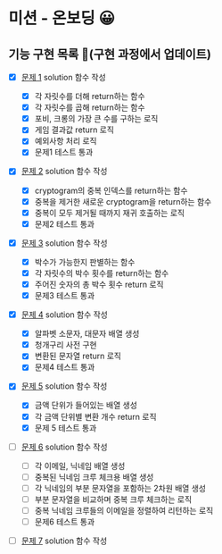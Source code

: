 # 미션 - 온보딩 😀

## 기능 구현 목록 🎯(구현 과정에서 업데이트)

- [x] [문제 1](docs/PROBLEM1.md) solution 함수 작성

  - [x] 각 자릿수를 더해 return하는 함수
  - [x] 각 자릿수를 곱해 return하는 함수
  - [x] 포비, 크롱의 가장 큰 수를 구하는 로직
  - [x] 게임 결과값 return 로직
  - [x] 예외사항 처리 로직
  - [x] 문제1 테스트 통과

- [x] [문제 2](docs/PROBLEM2.md) solution 함수 작성

  - [x] cryptogram의 중복 인덱스를 return하는 함수 
  - [x] 중복을 제거한 새로운 cryptogram을 return하는 함수 
  - [x] 중복이 모두 제거될 때까지 재귀 호출하는 로직
  - [x] 문제2 테스트 통과 

- [x] [문제 3](docs/PROBLEM3.md) solution 함수 작성

  - [x] 박수가 가능한지 판별하는 함수
  - [x] 각 자릿수의 박수 횟수를 return하는 함수
  - [x] 주어진 숫자의 총 박수 횟수 return 로직
  - [x] 문제3 테스트 통과

- [x] [문제 4](docs/PROBLEM4.md) solution 함수 작성

  - [x] 알파벳 소문자, 대문자 배열 생성
  - [x] 청개구리 사전 구현
  - [x] 변환된 문자열 return 로직
  - [x] 문제4 테스트 통과

- [x] [문제 5](docs/PROBLEM5.md) solution 함수 작성

  - [x] 금액 단위가 들어있는 배열 생성
  - [x] 각 금액 단위별 변환 개수 return 로직 
  - [x] 문제 5 테스트 통과

- [ ] [문제 6](docs/PROBLEM6.md) solution 함수 작성

  - [ ] 각 이메일, 닉네임 배열 생성 
  - [ ] 중복된 닉네임 크루 체크용 배열 생성
  - [ ] 각 닉네임의 부분 문자열을 포함하는 2차원 배열 생성
  - [ ] 부분 문자열을 비교하며 중복 크루 체크하는 로직
  - [ ] 중복 닉네임 크루들의 이메일을 정렬하여 리턴하는 로직
  - [ ] 문제6 테스트 통과

- [ ] [문제 7](docs/PROBLEM7.md) solution 함수 작성

  
